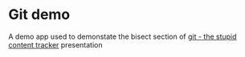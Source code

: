 # Git demo

A demo app used to demonstate the bisect section of [git - the stupid content
tracker](https://github.com/seenmyfate/git-presentation) presentation
